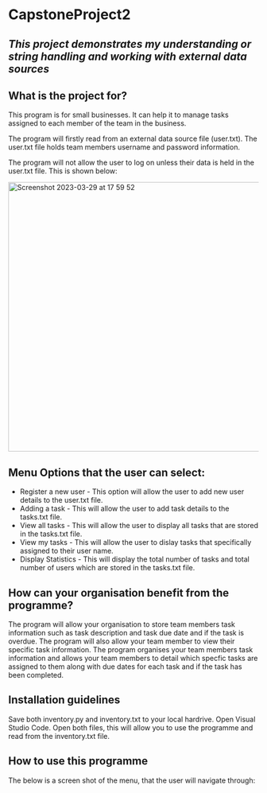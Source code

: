 # CapstoneProject2


## *This project demonstrates my understanding or string handling and working with external data sources* 



## What is the project for?



 This program is for small businesses.  It can help it to manage tasks assigned to each member of the team in the business. 


 The program will firstly read from an external data source file (user.txt).  The user.txt file holds team members username and password information. 


 The program will not allow the user to log on unless their data is held in the user.txt file. 
 This is shown below:

<img width="542" alt="Screenshot 2023-03-29 at 17 59 52" src="https://user-images.githubusercontent.com/123968755/228613791-6d5987be-e1c0-416d-b65a-52961d251299.png">




 ## Menu Options that the user can select:

 * Register a new user - This option will allow the user to add new user details to the user.txt file. 
 * Adding a task - This will allow the user to add task details to the tasks.txt file. 
 * View all tasks - This will allow the user to display all tasks that are stored in the tasks.txt file. 
 * View my tasks - This will allow the user to dislay tasks that specifically assigned to their user name. 
 * Display Statistics - This will display the total number of tasks and total number of users which are stored in the tasks.txt file. 



## How can your organisation benefit from the programme?

The program will allow your organisation to store team members task information such as task description and task due date and if the task is overdue. The program will also allow your team member to view their specific task information.  The program organises your team members task information and allows your team members to detail which specfic tasks are assigned to them along with due dates for each task and if the task has been completed. 



## Installation guidelines

Save both inventory.py and inventory.txt to your local hardrive. Open Visual Studio Code. Open both files, this will allow you to use the programme and read from the inventory.txt file. 

## How to use this programme 

The below is a screen shot of the menu, that the user will navigate through:
